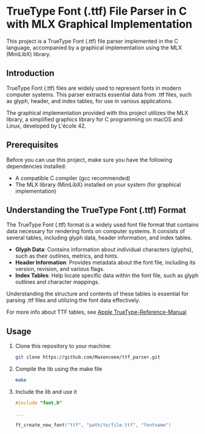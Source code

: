 # TrueType Font (.ttf) File Parser in C with MLX Graphical Implementation

This project is a TrueType Font (.ttf) file parser implemented in the C language, accompanied by a graphical implementation using the MLX (MiniLibX) library.

## Introduction

TrueType Font (.ttf) files are widely used to represent fonts in modern computer systems. This parser extracts essential data from .ttf files, such as glyph, header, and index tables, for use in various applications.

The graphical implementation provided with this project utilizes the MLX library, a simplified graphics library for C programming on macOS and Linux, developed by L'école 42.

## Prerequisites

Before you can use this project, make sure you have the following dependencies installed:

- A compatible C compiler (gcc recommended)
- The MLX library (MiniLibX) installed on your system (for graphical implementation)

## Understanding the TrueType Font (.ttf) Format

The TrueType Font (.ttf) format is a widely used font file format that contains data necessary for rendering fonts on computer systems. It consists of several tables, including glyph data, header information, and index tables.

- **Glyph Data**: Contains information about individual characters (glyphs), such as their outlines, metrics, and hints.
- **Header Information**: Provides metadata about the font file, including its version, revision, and various flags.
- **Index Tables**: Help locate specific data within the font file, such as glyph outlines and character mappings.

Understanding the structure and contents of these tables is essential for parsing .ttf files and utilizing the font data effectively.

For more info about TTF tables, see [Apple TrueType-Reference-Manual](https://developer.apple.com/fonts/TrueType-Reference-Manual/)

## Usage

1. Clone this repository to your machine:
	```bash
	git clone https://github.com/Maxenceee/ttf_parser.git
	```

2. Compile the lib using the make file
	```bash
	make
	```

3. Include the lib and use it
	```c
	#include "font.h"

	...

	ft_create_new_font("ttf", "path/to/file.ttf", "fontname")
	```